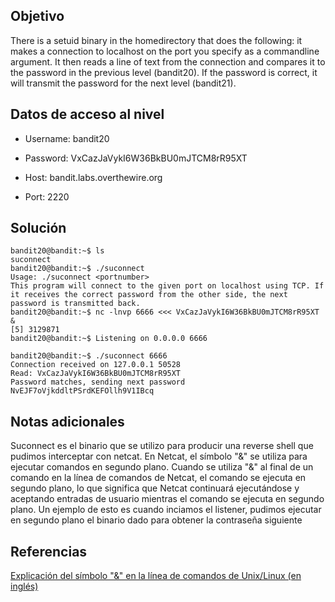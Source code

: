 ## Objetivo
There is a setuid binary in the homedirectory that does the following: it makes a connection to localhost on the port you specify as a commandline argument. It then reads a line of text from the connection and compares it to the password in the previous level (bandit20). If the password is correct, it will transmit the password for the next level (bandit21).

## Datos de acceso al nivel
-   Username: bandit20

-   Password: VxCazJaVykI6W36BkBU0mJTCM8rR95XT

-   Host: bandit.labs.overthewire.org

-   Port: 2220

## Solución
```bash()
bandit20@bandit:~$ ls
suconnect
bandit20@bandit:~$ ./suconnect 
Usage: ./suconnect <portnumber>
This program will connect to the given port on localhost using TCP. If it receives the correct password from the other side, the next password is transmitted back.
bandit20@bandit:~$ nc -lnvp 6666 <<< VxCazJaVykI6W36BkBU0mJTCM8rR95XT &
[5] 3129871
bandit20@bandit:~$ Listening on 0.0.0.0 6666

bandit20@bandit:~$ ./suconnect 6666
Connection received on 127.0.0.1 50528
Read: VxCazJaVykI6W36BkBU0mJTCM8rR95XT
Password matches, sending next password
NvEJF7oVjkddltPSrdKEFOllh9V1IBcq
```

## Notas adicionales
Suconnect es el binario que se utilizo para producir una reverse shell que pudimos interceptar con netcat.
En Netcat, el símbolo "&" se utiliza para ejecutar comandos en segundo plano. Cuando se utiliza "&" al final de un comando en la línea de comandos de Netcat, el comando se ejecuta en segundo plano, lo que significa que Netcat continuará ejecutándose y aceptando entradas de usuario mientras el comando se ejecuta en segundo plano. Un ejemplo de esto es cuando inciamos el listener, pudimos ejecutar en segundo plano el binario dado para obtener la contraseña siguiente

## Referencias 
[Explicación del símbolo "&" en la línea de comandos de Unix/Linux (en inglés)](https://linuxize.com/post/how-to-run-linux-commands-in-background/)